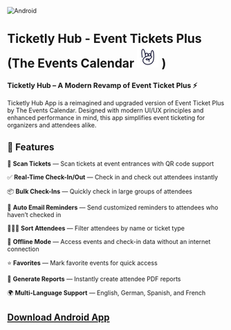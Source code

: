 ![Android](https://img.shields.io/badge/Android-V1.1.0--Beta-brightgreen)
# Ticketly Hub - Event Tickets Plus (The Events Calendar  <img src="tec.png" alt="The Events Calendar Logo" width="50" height="50"> )

### Ticketly Hub – A Modern Revamp of Event Ticket Plus ⚡
Ticketly Hub App is a reimagined and upgraded version of Event Ticket Plus by The Events Calendar. Designed with modern UI/UX principles and enhanced performance in mind, this app simplifies event ticketing for organizers and attendees alike.

## 🚀 Features
🎫 **Scan Tickets** — Scan tickets at event entrances with QR code support  

✅ **Real-Time Check-In/Out** — Check in and check out attendees instantly  

📦 **Bulk Check-Ins** — Quickly check in large groups of attendees  

📧 **Auto Email Reminders** — Send customized reminders to attendees who haven’t checked in  

🧑‍🤝‍🧑 **Sort Attendees** — Filter attendees by name or ticket type  

📴 **Offline Mode** — Access events and check-in data without an internet connection  

⭐ **Favorites** — Mark favorite events for quick access  

📄 **Generate Reports** — Instantly create attendee PDF reports  

🌍 **Multi-Language Support** — English, German, Spanish, and French 





  
## [Download Android App](https://play.google.com/store/apps/details?id=com.theeventscalendar.eventticketsplus.revamp.events_ticket_app)






